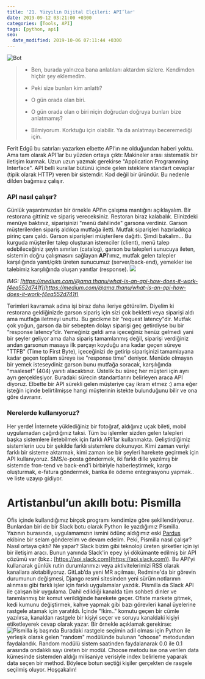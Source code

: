 ```yaml
---
title: '21. Yüzyılın Dijital Elçileri: API’lar'
date: 2019-09-12 03:21:00 +0300
categories: [Tools, API]
tags: [python, api]
seo:
  date_modified: 2019-10-06 07:11:44 +0300
---
```



![Bot](https://www.artistanbul.io/wp-content/uploads/2019/09/API-Cover.png) 

> + Ben, burada yalnızca bana anlatılanı aktardım sizlere. Kendimden hiçbir şey eklemedim. 
> - Peki size bunları kim anlattı? 
> + O gün orada olan biri. 
> - O gün orada olan o biri niçin doğrudan doğruya bunları bize anlatmamış? 
> + Bilmiyorum. Korktuğu için olabilir. Ya da anlatmayı beceremediği için.

Ferit Edgü bu satırları yazarken elbette API’ın ne olduğundan haberi yoktu. Ama tam olarak API’lar bu yüzden ortaya çıktı: Makineler arası sistematik bir iletişim kurmak. Uzun uzun yazmak gerekirse "Application Programming Interface". API belli kurallar bütünü içinde gelen isteklere standart cevaplar (tipik olarak HTTP) veren bir sistemdir. Kod değil bir üründür. Bu nedenle dilden bağımsız çalışır.  

### API nasıl çalışır?

Günlük yaşantımızdan bir örnekle API’ın çalışma mantığını açıklayalım. Bir restorana gittiniz ve sipariş vereceksiniz. Restoran biraz kalabalık. Elinizdeki menüye baktınız, siparişinizi "menü dahilinde" garsona verdiniz. Garson müşterilerden sipariş aldıkça mutfağa iletti. Mutfak siparişleri hazırladıkça pirinç çanı çaldı. Garson siparişleri müşterilere dağıttı. Şimdi bakalım… Bu kurguda müşteriler talep oluşturan istemciler (client), menü talep edebileceğiniz şeyin sınırları (catalog), garson bu talepleri sunucuya ileten, sistemin doğru çalışmasını sağlayan **API**’ımız, mutfak gelen talepler karşılığında yanıt/çıktı üreten sunucumuz (server/back-end), yemekler ise talebimiz karşılığında oluşan yanıtlar (response). 
![](https://www.artistanbul.io/wp-content/uploads/2019/09/API-vs-Restourant.png) 

_IMG: [https://medium.com/@ama.thanu/what-is-an-api-how-does-it-work-f4ea552d741f](https://medium.com/@ama.thanu/what-is-an-api-how-does-it-work-f4ea552d741f)_ 

Terimleri kavramak adına işi biraz daha ileriye götürelim. Diyelim ki restorana geldiğinizde garson sipariş için sizi çok bekletti veya siparişi aldı ama mutfağa iletmeyi unuttu. Bu gecikme bir "request latency"dir. Mutfak çok yoğun, garson da bir sebepten dolayı siparişi geç getirdiyse bu bir “response latency”dir. Yemeğiniz geldi ama içeceğiniz henüz gelmedi yani bir şeyler geliyor ama daha sipariş tamamlanmış değil, siparişi verdiğiniz andan garsonun masaya ilk parçayı koyduğu ana kadar geçen süreye "TTFB" (Time to First Byte), içeceğinizi de getirip siparişinizi tamamlayana kadar geçen toplam süreye ise "response time" deniyor. Menüde olmayan bir yemek isteseydiniz garson bunu mutfağa soracak, karşılığında "maalesef" (404) yanıtı alacaktınız. Üstelik bu süreç her müşteri için ayrı ayrı gerçekleşiyor. Buradaki sürecin standartlarını belirleyen araca API diyoruz. Elbette bir API sürekli gelen müşteriye çay ikram etmez :) ama eğer isteğin içinde belirtilmişse hangi müşterinin istekte bulunduğunu bilir ve ona göre davranır.

### Nerelerde kullanıyoruz?

Her yerde! İnternete yüklediğiniz bir fotoğraf, aldığınız uçak bileti, mobil uygulamadan çağırdığınız taksi. Tüm bu işlemler sizden gelen talepleri başka sistemlere iletebilmek için farklı API’lar kullanmakta. Geliştirdiğimiz sistemlerin ucu bir şekilde farklı sistemlere dokunuyor. Kimi zaman veriyi farklı bir sisteme aktarmak, kimi zaman ise bir şeyleri harekete geçirmek için API kullanıyoruz. SMS/e-posta göndermek, iki farklı dille yazılmış bir sistemde fron-tend ve back-end'i birbiriyle haberleştirmek, kargo oluşturmak, e-fatura göndermek, banka ile ödeme entegrasyonu yapmak.. ve liste uzayıp gidiyor. 

# Artistanbul’un akıllı botu: Pismilla

Ofis içinde kullandığımız birçok programı kendimize göre şekillendiriyoruz. Bunlardan biri de bir Slack botu olarak Python ile yazdığımız Pismilla. Yazının burasında, uygulamamızın ismini ödünç aldığımız eski [Pardus](https://tr.wikipedia.org/wiki/Pardus_(i%C5%9Fletim_sistemi)) ekibine bir selam gönderelim ve devam edelim. Peki, Pismilla nasıl çalışır? Nasıl ortaya çıktı? Ne yapar? Slack bizim gibi teknoloji üreten şirketler için iyi bir iletişim aracı. Bunun yanında Slack'in epey iyi dökümante edilmiş bir API çözümü var (bkz.: [https://api.slack.com](https://api.slack.com)). Bu API'yi kullanarak günlük rutin durumlarımızı veya aktivitelerimizi RSS olarak kanallara akıtabiliyoruz. GitLab’da yeni MR açılması, Redmine'da bir görevin durumunun değişmesi, Django resmi sitesinden yeni sürüm notlarının alınması gibi farklı işler için farklı uygulamalar yazdık. Pismilla da Slack API ile çalışan bir uygulama. Dahil edildiği kanalda tüm sohbeti dinler ve tanımlanmış bir komut verildiğinde harekete geçer. Ofiste markete gitmek, kedi kumunu değiştirmek, kahve yapmak gibi bazı görevleri kanal üyelerine rastgele atamak için yaratıldı. İçinde "!kim.." komutu geçen bir cümle yazılırsa, kanaldan rastgele bir kişiyi seçer ve soruyu kanaldaki kişiyi etiketleyerek cevap olarak yazar. Bir örnekle açıklamak gerekirse: ![Pismilla iş başında](https://www.artistanbul.io/wp-content/uploads/2019/09/Pismilla-Conversation.png) Buradaki rastgele seçimin adil olması için Python ile yerleşik olarak gelen "random" modülünde bulunan "choose" metodundan faydalandık. Random modülü sistem saatinden faydalanarak 0.0 ile 0.1 arasında ondalıklı sayı üreten bir modül. Choose metodu ise ona verilen data kümesinde sistemden aldığı milisaniye verisiyle index belirleme yaparak data seçen bir method. Böylece botun seçtiği kişiler gerçekten de rasgele seçilmiş oluyor.
Hoşçakalın!

[^footnote]: The footnote source.
_Cover IMG: [https://jfactor.it/file-robots-txt](https://jfactor.it/file-robots-txt/)_ 
_Alıntı: Ferit Edgü, Binbir Hece, 1991_